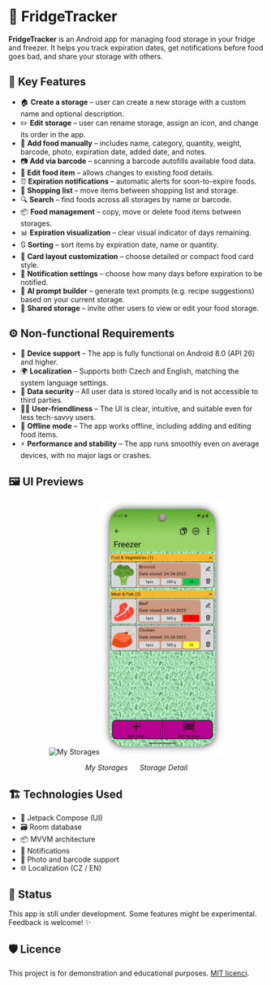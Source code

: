 # 🧊 FridgeTracker

**FridgeTracker** is an Android app for managing food storage in your fridge and freezer. It helps you track expiration dates, get notifications before food goes bad, and share your storage with others.

## 📱 Key Features

- 🏠 **Create a storage** – user can create a new storage with a custom name and optional description.
- ✏️ **Edit storage** – user can rename storage, assign an icon, and change its order in the app.
- 🥫 **Add food manually** – includes name, category, quantity, weight, barcode, photo, expiration date, added date, and notes.
- 📷 **Add via barcode** – scanning a barcode autofills available food data.
- 🔄 **Edit food item** – allows changes to existing food details.
- ⏰ **Expiration notifications** – automatic alerts for soon-to-expire foods.
- 🛒 **Shopping list** – move items between shopping list and storage.
- 🔍 **Search** – find foods across all storages by name or barcode.
- 📦 **Food management** – copy, move or delete food items between storages.
- 📊 **Expiration visualization** – clear visual indicator of days remaining.
- 🔃 **Sorting** – sort items by expiration date, name or quantity.
- 🎴 **Card layout customization** – choose detailed or compact food card style.
- 📅 **Notification settings** – choose how many days before expiration to be notified.
- 🤖 **AI prompt builder** – generate text prompts (e.g. recipe suggestions) based on your current storage.
- 👥 **Shared storage** – invite other users to view or edit your food storage.

## ⚙️ Non-functional Requirements

- 📱 **Device support** – The app is fully functional on Android 8.0 (API 26) and higher.
- 🌍 **Localization** – Supports both Czech and English, matching the system language settings.
- 🔐 **Data security** – All user data is stored locally and is not accessible to third parties.
- 🧑‍💻 **User-friendliness** – The UI is clear, intuitive, and suitable even for less tech-savvy users.
- 📴 **Offline mode** – The app works offline, including adding and editing food items.
- ⚡ **Performance and stability** – The app runs smoothly even on average devices, with no major lags or crashes.

## 🖼️ UI Previews

<p align="center">
  <img src="screenshots/enMojeSklady(1).png" alt="My Storages" height="500"/>
  <img src="screenshots/enStorage.png" alt="Storage Detail" height="500"/>
</p>

<p align="center">
  <em>My Storages</em> &nbsp;&nbsp;&nbsp;&nbsp; <em>Storage Detail</em>
</p>

## 🏗️ Technologies Used

- 🧠 Jetpack Compose (UI)
- 🗃️ Room database
- 📦 MVVM architecture
- 🔔 Notifications
- 📸 Photo and barcode support
- 🌐 Localization (CZ / EN)

## 🚧 Status

This app is still under development. Some features might be experimental. Feedback is welcome! ✨

## 🛡️ Licence

This project is for demonstration and educational purposes. [MIT licencí](LICENSE).
